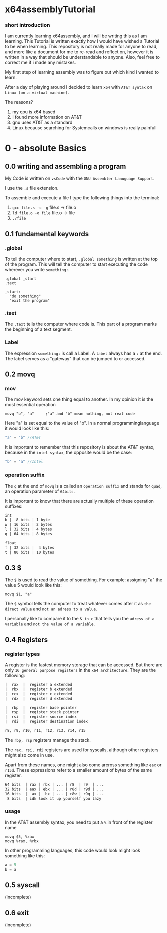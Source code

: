 # x64assemblyTutorial
### short introduction
I am currently learning x64assembly, and i will be writing this as I am learning. This Tutorial is written exactly how I would have wished a Tutorial to be when learning.
This repository is not really made for anyone to read, and more like a document for me to re-read and reflect on, however it is written in a way that should be understandable to anyone.
Also, feel free to correct me if i made any mistakes. 

My first step of learning assembly was to figure out which kind i wanted to learn.

After a day of playing around I decided to learn `x64` with `AT&T syntax` on `Linux (on a virtual machine)`.

The reasons?
  1. my cpu is x64 based
  2. I found more information on AT&T
  3. gnu uses AT&T as a standard
  4. Linux because searching for Systemcalls on windows is really painfull

# 0 - absolute Basics
## 0.0 writing and assembling a program
My Code is written on `vsCode` with the `GNU Assembler Lanuguage Support`.

I use the `.s` file extension.

To assemble and execute a file I type the following things into the terminal:
  1. `gcc file.s -c -g`    file.s -> file.o
  2. `ld file.o -o file`   file.o -> file
  3. `./file`

## 0.1 fundamental keywords
### .global
To tell the computer where to start, `.global something` is written at the top of the program. This will tell the computer to start executing the code wherever you write `something:`.
```assembly
.global _start
.text

_start:
  "do something"
  "exit the program"
```
### .text
The `.text` tells the computer where code is. This part of a program marks the beginning of a text segment.
### Label
The expression `something:` is call a Label.
A `label` always has a `:` at the end. The label serves as a "gateway" that can be jumped to or accessed.

## 0.2 movq
### mov
The mov keyword sets one thing equal to another. In my opinion it is the most essential operation
```assembly
movq "b", "a"     ;"a" and "b" mean nothing, not real code
```
Here "a" is set equal to the value of "b". In a normal programminglanguage it would look like this:
```c
"a" = "b" //AT&T
```
It is important to remember that this repository is about the AT&T syntax, because in the `intel syntax`, the opposite would be the case:
```c
"b" = "a" //Intel
```
### operation suffix
The `q` at the end of `movq` is a called an `operation suffix` and stands for `quad`, an operation parameter of `64bits`. 

It is important to know that there are actually multiple of these operation suffixes:
```txt
int
b |  8 bits | 1 byte
w | 16 bits | 2 bytes
l | 32 bits | 4 bytes
q | 64 bits | 8 bytes

float
f | 32 bits |  4 bytes
t | 80 bits | 10 bytes
```

## 0.3 $
The `$` is used to read the value of something. For example: assigning "a" the value 5 would look like this:
```assembly
movq $1, "a"
```  
The `$` symbol tells the computer to treat whatever comes after it as `the direct value` and `not an adress to a value`.

I personally like to compare it to the `& in c` that tells you the `adress of a variable` and `not the value of a variable`.

## 0.4 Registers
### register types
A register is the fastest memory storage that can be accessed. But there are only `16 general purpose registers` in the `x64 architecture`. They are the following:
```txt
|  rax  |  register a extended
|  rbx  |  register b extended
|  rcx  |  register c extended
|  rdx  |  register d extended

|  rbp  |  register base pointer
|  rsp  |  register stack pointer
|  rsi  |  register source index
|  rdi  |  register destination index

r8, r9, r10, r11, r12, r13, r14, r15
```
The `rbp, rsp` registers manage the stack.

The `rax, rsi, rdi` registers are used for syscalls, although other registers might also come in use.

Apart from these names, one might also come arcross something like `eax` or `r15d`.
These expressions refer to a smaller amount of bytes of the same register.
```txt
64 bits  | rax | rbx | ... | r8  | r9  | ...
32 bits  | eax | ebx | ... | r8d | r9d | ...
16 bits  |  ax |  bx | ... | r8w | r9q | ...
 8 bits  | idk look it up yourself you lazy
```
### usage
In the AT&T assembly syntax, you need to put a `%` in front of the register name
```assembly
movq $5, %rax
movq %rax, %rbx 
```
In other programming languages, this code would look might look something like this:
```py
a = 5
b = a
```

## 0.5 syscall
  (incomplete)

## 0.6 exit
  (incomplete)


